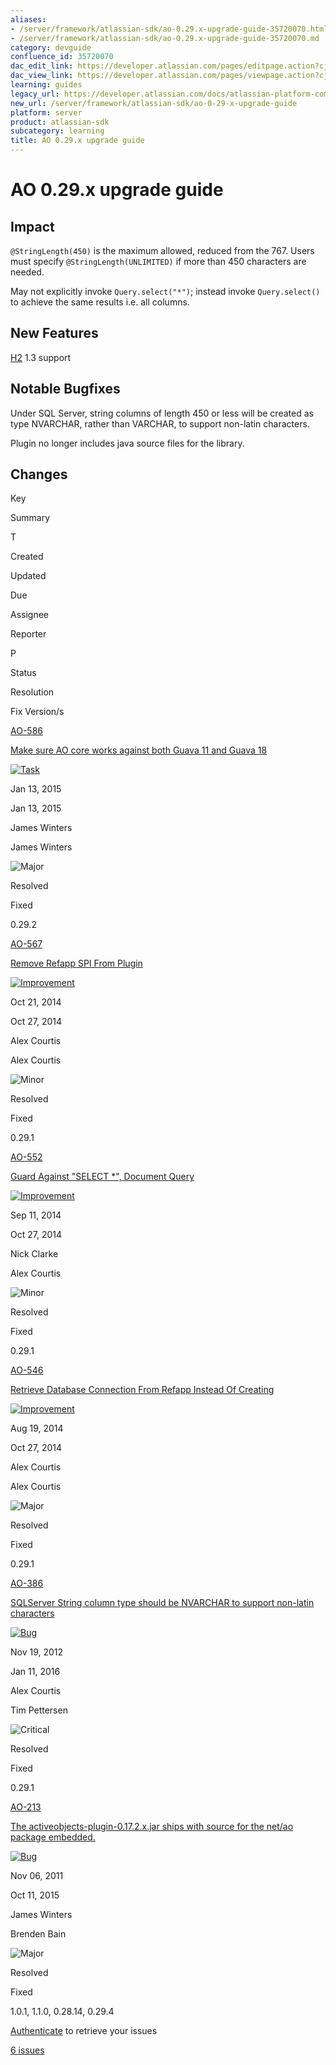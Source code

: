 ```yaml
---
aliases:
- /server/framework/atlassian-sdk/ao-0.29.x-upgrade-guide-35720070.html
- /server/framework/atlassian-sdk/ao-0.29.x-upgrade-guide-35720070.md
category: devguide
confluence_id: 35720070
dac_edit_link: https://developer.atlassian.com/pages/editpage.action?cjm=wozere&pageId=35720070
dac_view_link: https://developer.atlassian.com/pages/viewpage.action?cjm=wozere&pageId=35720070
learning: guides
legacy_url: https://developer.atlassian.com/docs/atlassian-platform-common-components/active-objects/ao-0-18-x-upgrade-guide/ao-0-29-x-upgrade-guide
new_url: /server/framework/atlassian-sdk/ao-0-29-x-upgrade-guide
platform: server
product: atlassian-sdk
subcategory: learning
title: AO 0.29.x upgrade guide
---
```

# AO 0.29.x upgrade guide

## Impact

`@StringLength(450)` is the maximum allowed, reduced from the 767. Users must specify `@StringLength(UNLIMITED)` if more than 450 characters are needed.

May not explicitly invoke `Query.select("*")`; instead invoke `Query.select()` to achieve the same results i.e. all columns.

## New Features

<a href="http://h2database.com/" class="external-link">H2</a> 1.3 support

## Notable Bugfixes

Under SQL Server, string columns of length 450 or less will be created as type NVARCHAR, rather than VARCHAR, to support non-latin characters.

Plugin no longer includes java source files for the library.

## Changes

Key

Summary

T

Created

Updated

Due

Assignee

Reporter

P

Status

Resolution

Fix Version/s

[AO-586](https://ecosystem.atlassian.net/browse/AO-586?src=confmacro)

[Make sure AO core works against both Guava 11 and Guava 18](https://ecosystem.atlassian.net/browse/AO-586?src=confmacro)

[<img src="https://ecosystem.atlassian.net/secure/viewavatar?size=xsmall&amp;avatarId=15318&amp;avatarType=issuetype" alt="Task" class="icon" />](https://ecosystem.atlassian.net/browse/AO-586?src=confmacro)

Jan 13, 2015

Jan 13, 2015

James Winters

James Winters

<img src="https://ecosystem.atlassian.net/images/icons/priorities/major.svg" alt="Major" class="icon" />

Resolved

Fixed

0.29.2

[AO-567](https://ecosystem.atlassian.net/browse/AO-567?src=confmacro)

[Remove Refapp SPI From Plugin](https://ecosystem.atlassian.net/browse/AO-567?src=confmacro)

[<img src="https://ecosystem.atlassian.net/secure/viewavatar?size=xsmall&amp;avatarId=15310&amp;avatarType=issuetype" alt="Improvement" class="icon" />](https://ecosystem.atlassian.net/browse/AO-567?src=confmacro)

Oct 21, 2014

Oct 27, 2014

Alex Courtis

Alex Courtis

<img src="https://ecosystem.atlassian.net/images/icons/priorities/minor.svg" alt="Minor" class="icon" />

Resolved

Fixed

0.29.1

[AO-552](https://ecosystem.atlassian.net/browse/AO-552?src=confmacro)

[Guard Against "SELECT \*", Document Query](https://ecosystem.atlassian.net/browse/AO-552?src=confmacro)

[<img src="https://ecosystem.atlassian.net/secure/viewavatar?size=xsmall&amp;avatarId=15310&amp;avatarType=issuetype" alt="Improvement" class="icon" />](https://ecosystem.atlassian.net/browse/AO-552?src=confmacro)

Sep 11, 2014

Oct 27, 2014

Nick Clarke

Alex Courtis

<img src="https://ecosystem.atlassian.net/images/icons/priorities/minor.svg" alt="Minor" class="icon" />

Resolved

Fixed

0.29.1

[AO-546](https://ecosystem.atlassian.net/browse/AO-546?src=confmacro)

[Retrieve Database Connection From Refapp Instead Of Creating](https://ecosystem.atlassian.net/browse/AO-546?src=confmacro)

[<img src="https://ecosystem.atlassian.net/secure/viewavatar?size=xsmall&amp;avatarId=15310&amp;avatarType=issuetype" alt="Improvement" class="icon" />](https://ecosystem.atlassian.net/browse/AO-546?src=confmacro)

Aug 19, 2014

Oct 27, 2014

Alex Courtis

Alex Courtis

<img src="https://ecosystem.atlassian.net/images/icons/priorities/major.svg" alt="Major" class="icon" />

Resolved

Fixed

0.29.1

[AO-386](https://ecosystem.atlassian.net/browse/AO-386?src=confmacro)

[SQLServer String column type should be NVARCHAR to support non-latin characters](https://ecosystem.atlassian.net/browse/AO-386?src=confmacro)

[<img src="https://ecosystem.atlassian.net/secure/viewavatar?size=xsmall&amp;avatarId=15303&amp;avatarType=issuetype" alt="Bug" class="icon" />](https://ecosystem.atlassian.net/browse/AO-386?src=confmacro)

Nov 19, 2012

Jan 11, 2016

Alex Courtis

Tim Pettersen

<img src="https://ecosystem.atlassian.net/images/icons/priorities/critical.svg" alt="Critical" class="icon" />

Resolved

Fixed

0.29.1

[AO-213](https://ecosystem.atlassian.net/browse/AO-213?src=confmacro)

[The activeobjects-plugin-0.17.2.x.jar ships with source for the net/ao package embedded.](https://ecosystem.atlassian.net/browse/AO-213?src=confmacro)

[<img src="https://ecosystem.atlassian.net/secure/viewavatar?size=xsmall&amp;avatarId=15303&amp;avatarType=issuetype" alt="Bug" class="icon" />](https://ecosystem.atlassian.net/browse/AO-213?src=confmacro)

Nov 06, 2011

Oct 11, 2015

James Winters

Brenden Bain

<img src="https://ecosystem.atlassian.net/images/icons/priorities/major.svg" alt="Major" class="icon" />

Resolved

Fixed

1.0.1, 1.1.0, 0.28.14, 0.29.4

<a href="https://developer.atlassian.com/plugins/servlet/applinks/oauth/login-dance/authorize?applicationLinkID=61b6191d-d412-3043-a96c-75b7bceaed1f" class="static-oauth-init">Authenticate</a> to retrieve your issues

[6 issues](https://ecosystem.atlassian.net/secure/IssueNavigator.jspa?reset=true&jqlQuery=project+%3D+AO+AND+fixVersion+in+%280.29.1%2C+0.29.2%2C+0.29.3%2C+0.29.4%29+&src=confmacro "View all matching issues in JIRA.")






































































































































































































































































































